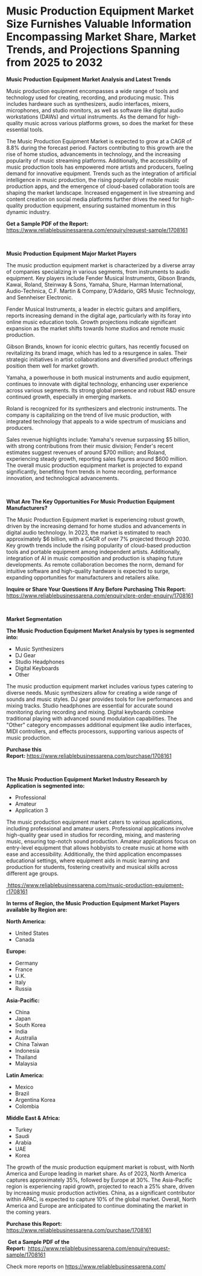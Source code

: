 <p><h1>Music Production Equipment Market Size Furnishes Valuable Information Encompassing Market Share, Market Trends, and Projections Spanning from 2025 to 2032</h1></p><p><strong>Music Production Equipment Market Analysis and Latest Trends</strong></p>
<p><p>Music production equipment encompasses a wide range of tools and technology used for creating, recording, and producing music. This includes hardware such as synthesizers, audio interfaces, mixers, microphones, and studio monitors, as well as software like digital audio workstations (DAWs) and virtual instruments. As the demand for high-quality music across various platforms grows, so does the market for these essential tools.</p><p>The Music Production Equipment Market is expected to grow at a CAGR of 8.8% during the forecast period. Factors contributing to this growth are the rise of home studios, advancements in technology, and the increasing popularity of music streaming platforms. Additionally, the accessibility of music production tools has empowered more artists and producers, fueling demand for innovative equipment. Trends such as the integration of artificial intelligence in music production, the rising popularity of mobile music production apps, and the emergence of cloud-based collaboration tools are shaping the market landscape. Increased engagement in live streaming and content creation on social media platforms further drives the need for high-quality production equipment, ensuring sustained momentum in this dynamic industry.</p></p>
<p><strong>Get a Sample PDF of the Report:&nbsp;</strong> <a href="https://www.reliablebusinessarena.com/enquiry/request-sample/1708161?utm_campaign=2114&utm_medium=2&utm_source=Github&utm_content=ia&utm_term=23022025&utm_id=music-production-equipment">https://www.reliablebusinessarena.com/enquiry/request-sample/1708161</a></p>
<p>&nbsp;</p>
<p><strong>Music Production Equipment Major Market Players</strong></p>
<p><p>The music production equipment market is characterized by a diverse array of companies specializing in various segments, from instruments to audio equipment. Key players include Fender Musical Instruments, Gibson Brands, Kawai, Roland, Steinway & Sons, Yamaha, Shure, Harman International, Audio-Technica, C.F. Martin & Company, D'Addario, QRS Music Technology, and Sennheiser Electronic.</p><p>Fender Musical Instruments, a leader in electric guitars and amplifiers, reports increasing demand in the digital age, particularly with its foray into online music education tools. Growth projections indicate significant expansion as the market shifts towards home studios and remote music production.</p><p>Gibson Brands, known for iconic electric guitars, has recently focused on revitalizing its brand image, which has led to a resurgence in sales. Their strategic initiatives in artist collaborations and diversified product offerings position them well for market growth.</p><p>Yamaha, a powerhouse in both musical instruments and audio equipment, continues to innovate with digital technology, enhancing user experience across various segments. Its strong global presence and robust R&D ensure continued growth, especially in emerging markets.</p><p>Roland is recognized for its synthesizers and electronic instruments. The company is capitalizing on the trend of live music production, with integrated technology that appeals to a wide spectrum of musicians and producers.</p><p>Sales revenue highlights include: Yamaha's revenue surpassing $5 billion, with strong contributions from their music division; Fender's recent estimates suggest revenues of around $700 million; and Roland, experiencing steady growth, reporting sales figures around $600 million. The overall music production equipment market is projected to expand significantly, benefiting from trends in home recording, performance innovation, and technological advancements.</p></p>
<p>&nbsp;</p>
<p><strong>What Are The Key Opportunities For Music Production Equipment Manufacturers?</strong></p>
<p><p>The Music Production Equipment market is experiencing robust growth, driven by the increasing demand for home studios and advancements in digital audio technology. In 2023, the market is estimated to reach approximately $6 billion, with a CAGR of over 7% projected through 2030. Key growth trends include the rising popularity of cloud-based production tools and portable equipment among independent artists. Additionally, integration of AI in music composition and production is shaping future developments. As remote collaboration becomes the norm, demand for intuitive software and high-quality hardware is expected to surge, expanding opportunities for manufacturers and retailers alike.</p></p>
<p><strong>Inquire or Share Your Questions If Any Before Purchasing This Report:</strong> <a href="https://www.reliablebusinessarena.com/enquiry/pre-order-enquiry/1708161?utm_campaign=2114&utm_medium=2&utm_source=Github&utm_content=ia&utm_term=23022025&utm_id=music-production-equipment">https://www.reliablebusinessarena.com/enquiry/pre-order-enquiry/1708161</a></p>
<p>&nbsp;</p>
<p><strong>Market Segmentation</strong></p>
<p><strong>The Music Production Equipment Market Analysis by types is segmented into:</strong></p>
<p><ul><li>Music Synthesizers</li><li>DJ Gear</li><li>Studio Headphones</li><li>Digital Keyboards</li><li>Other</li></ul></p>
<p><p>The music production equipment market includes various types catering to diverse needs. Music synthesizers allow for creating a wide range of sounds and music styles. DJ gear provides tools for live performances and mixing tracks. Studio headphones are essential for accurate sound monitoring during recording and mixing. Digital keyboards combine traditional playing with advanced sound modulation capabilities. The "Other" category encompasses additional equipment like audio interfaces, MIDI controllers, and effects processors, supporting various aspects of music production.</p></p>
<p><strong>Purchase this Report:&nbsp;</strong><a href="https://www.reliablebusinessarena.com/purchase/1708161?utm_campaign=2114&utm_medium=2&utm_source=Github&utm_content=ia&utm_term=23022025&utm_id=music-production-equipment">https://www.reliablebusinessarena.com/purchase/1708161</a></p>
<p>&nbsp;</p>
<p><strong>The Music Production Equipment Market Industry Research by Application is segmented into:</strong></p>
<p><ul><li>Professional</li><li>Amateur</li><li>Application 3</li></ul></p>
<p><p>The music production equipment market caters to various applications, including professional and amateur users. Professional applications involve high-quality gear used in studios for recording, mixing, and mastering music, ensuring top-notch sound production. Amateur applications focus on entry-level equipment that allows hobbyists to create music at home with ease and accessibility. Additionally, the third application encompasses educational settings, where equipment aids in music learning and production for students, fostering creativity and musical skills across different age groups.</p></p>
<p><a href="https://www.reliablebusinessarena.com/music-production-equipment-r1708161?utm_campaign=2114&utm_medium=2&utm_source=Github&utm_content=ia&utm_term=23022025&utm_id=music-production-equipment">&nbsp;https://www.reliablebusinessarena.com/music-production-equipment-r1708161</a></p>
<p><strong>In terms of Region, the Music Production Equipment Market Players available by Region are:</strong></p>
<p>
    <p> <strong> North America: </strong>
        <ul>
            <li>United States</li>
            <li>Canada</li>
        </ul>
        </p> 
    <p> <strong> Europe: </strong>
        <ul>
            <li>Germany</li>
            <li>France</li>
            <li>U.K.</li>
            <li>Italy</li>
            <li>Russia</li>
        </ul>
        </p> 
    <p> <strong> Asia-Pacific: </strong>
        <ul>
            <li>China</li>
            <li>Japan</li>
            <li>South Korea</li>
            <li>India</li>
            <li>Australia</li>
            <li>China Taiwan</li>
            <li>Indonesia</li>
            <li>Thailand</li>
            <li>Malaysia</li>
        </ul>
        </p> 
    <p> <strong> Latin America: </strong>
        <ul>
            <li>Mexico</li>
            <li>Brazil</li>
            <li>Argentina Korea</li>
            <li>Colombia</li>
        </ul>
        </p> 
    <p> <strong> Middle East & Africa: </strong>
        <ul>
            <li>Turkey</li>
            <li>Saudi</li>
            <li>Arabia</li>
            <li>UAE</li>
            <li>Korea</li>
        </ul>
    </p>
    </p>
<p><p>The growth of the music production equipment market is robust, with North America and Europe leading in market share. As of 2023, North America captures approximately 35%, followed by Europe at 30%. The Asia-Pacific region is experiencing rapid growth, projected to reach a 25% share, driven by increasing music production activities. China, as a significant contributor within APAC, is expected to capture 10% of the global market. Overall, North America and Europe are anticipated to continue dominating the market in the coming years.</p></p>
<p><strong>Purchase this Report: </strong><a href="https://www.reliablebusinessarena.com/purchase/1708161?utm_campaign=2114&utm_medium=2&utm_source=Github&utm_content=ia&utm_term=23022025&utm_id=music-production-equipment">https://www.reliablebusinessarena.com/purchase/1708161</a></p>
<p>&nbsp;<strong>Get a Sample PDF of the Report:&nbsp;&nbsp;</strong><a href="https://www.reliablebusinessarena.com/enquiry/request-sample/1708161?utm_campaign=2114&utm_medium=2&utm_source=Github&utm_content=ia&utm_term=23022025&utm_id=music-production-equipment">https://www.reliablebusinessarena.com/enquiry/request-sample/1708161</a></p>
<p><strong></strong></p>
<p>Check more reports on <a href="https://www.reliablebusinessarena.com/?utm_campaign=2114&utm_medium=2&utm_source=Github&utm_content=ia&utm_term=23022025&utm_id=music-production-equipment">https://www.reliablebusinessarena.com/</a></p>